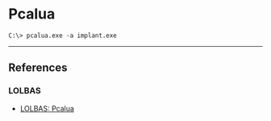 # Pcalua

```
C:\> pcalua.exe -a implant.exe
```

---
## References

### LOLBAS

- [LOLBAS: Pcalua](https://lolbas-project.github.io/lolbas/Binaries/Pcalua/)